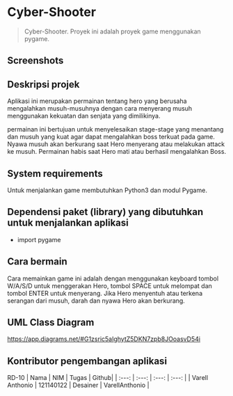 # Cyber-Shooter

>Cyber-Shooter. Proyek ini adalah proyek game menggunakan pygame.

## Screenshots


## Deskripsi projek
Aplikasi ini merupakan permainan tentang hero yang berusaha mengalahkan musuh-musuhnya dengan cara menyerang musuh menggunakan kekuatan dan senjata yang dimilikinya.

permainan ini bertujuan untuk menyelesaikan stage-stage yang menantang dan musuh yang kuat agar dapat mengalahkan boss terkuat pada game. Nyawa musuh akan berkurang saat Hero menyerang atau melakukan attack ke musuh. Permainan habis saat Hero mati atau berhasil mengalahkan Boss.

## System requirements
Untuk menjalankan game membutuhkan Python3 dan modul Pygame.

## Dependensi paket (library) yang dibutuhkan untuk menjalankan aplikasi
- import pygame


## Cara bermain
Cara memainkan game ini adalah dengan menggunakan keyboard tombol W/A/S/D untuk menggerakan Hero, tombol SPACE untuk melompat dan tombol ENTER untuk menyerang. Jika Hero menyentuh atau terkena serangan dari musuh, darah dan nyawa Hero akan berkurang.

## UML Class Diagram
https://app.diagrams.net/#G1zsric5aIghytZ5DKN7zpb8JOoasvD54i

## Kontributor pengembangan aplikasi
RD-10
| Nama | NIM | Tugas | Github|
| :---: | :---: | :---: | :---: |
| Varell Anthonio | 121140122 | Desainer | VarellAnthonio |
